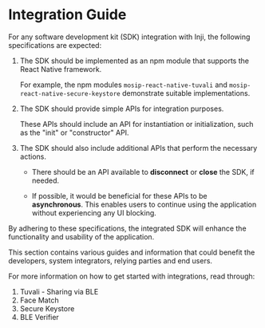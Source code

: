 # Integration Guide

For any software development kit (SDK) integration with Inji, the following specifications are expected:

1. The SDK should be implemented as an npm module that supports the React Native framework.

   For example, the npm modules `mosip-react-native-tuvali` and `mosip-react-native-secure-keystore` demonstrate suitable implementations.

2. The SDK should provide simple APIs for integration purposes.

   These APIs should include an API for instantiation or initialization, such as the "init" or "constructor" API.

3. The SDK should also include additional APIs that perform the necessary actions.

    * There should be an API available to **disconnect** or **close** the SDK, if needed.

    * If possible, it would be beneficial for these APIs to be **asynchronous**. This enables users to continue using the application without experiencing any UI blocking.

By adhering to these specifications, the integrated SDK will enhance the functionality and usability of the application.

This section contains various guides and information that could benefit the developers, system integrators, relying parties and end users.

For more information on how to get started with integrations, read through:

1. Tuvali - Sharing via BLE
2. Face Match
3. Secure Keystore
4. BLE Verifier




